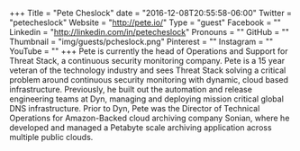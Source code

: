 +++
Title = "Pete Cheslock"
date = "2016-12-08T20:55:58-06:00"
Twitter = "petecheslock"
Website = "http://pete.io/"
Type = "guest"
Facebook = ""
Linkedin = "http://linkedin.com/in/petecheslock"
Pronouns = ""
GitHub = ""
Thumbnail = "img/guests/pcheslock.png"
Pinterest = ""
Instagram = ""
YouTube = ""
+++
Pete is currently the head of Operations and Support for Threat Stack, a continuous security monitoring company. Pete is a 15 year veteran of the technology industry and sees Threat Stack solving a critical problem around continuous security monitoring with dynamic, cloud based infrastructure. Previously, he built out the automation and release engineering teams at Dyn, managing and deploying mission critical global DNS infrastructure. Prior to Dyn, Pete was the Director of Technical Operations for Amazon-Backed cloud archiving company Sonian, where he developed and managed a Petabyte scale archiving application across multiple public clouds.
